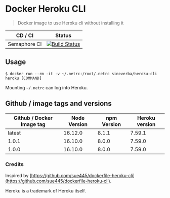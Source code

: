 Docker Heroku CLI
=================

> Docker image to use Heroku cli without installing it

| CD / CI   | Status |
| --------- | ------ |
| Semaphore CI | [![Build Status](https://sineverba.semaphoreci.com/badges/docker-heroku-cli/branches/master.svg)](https://sineverba.semaphoreci.com/projects/docker-heroku-cli) |


## Usage

`$ docker run --rm -it -v ~/.netrc:/root/.netrc sineverba/heroku-cli heroku [COMMAND]`

Mounting `~/.netrc` can log into Heroku.

## Github / image tags and versions

| Github / Docker Image tag | Node Version | npm Version | Heroku version |
| ------------------------- | ------------ | ----------- | -------------- |
| latest | 16.12.0 | 8.1.1 | 7.59.1 | linux/arm64/v8,linux/amd64,linux/arm/v6,linux/arm/v7 |
| 1.0.1 | 16.10.0 | 8.0.0 | 7.59.0 | linux/arm64/v8,linux/amd64,linux/arm/v6,linux/arm/v7 |
| 1.0.0 | 16.10.0 | 8.0.0 | 7.59.0 | linux/arm64/v8,linux/amd64,linux/arm/v6,linux/arm/v7 |


### Credits

Inspired by [https://github.com/sue445/dockerfile-heroku-cli](https://github.com/sue445/dockerfile-heroku-cli).

Heroku is a trademark of Heroku itself.
